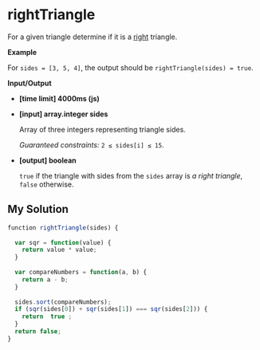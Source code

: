 # rightTriangle
﻿For a given triangle determine if it is a [right](keyword://right-triangle) triangle.

**Example**

For `sides = [3, 5, 4]`, the output should be
`rightTriangle(sides) = true`.

**Input/Output**

*   **[time limit] 4000ms (js)**

*   **[input] array.integer sides**

    Array of three integers representing triangle sides.

    _Guaranteed constraints:_
    `2 ≤ sides[i] ≤ 15`.

*   **[output] boolean**

    `true` if the triangle with sides from the `sides` array is _a right triangle_, `false` otherwise.


## My Solution
```javascript
﻿function rightTriangle(sides) {
​
  var sqr = function(value) {
    return value * value;
  }
​
  var compareNumbers = function(a, b) {
    return a - b;
  }
​
  sides.sort(compareNumbers);
  if (sqr(sides[0]) + sqr(sides[1]) === sqr(sides[2])) {
    return  true ;
  }
  return false;
}
​
​
```
